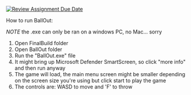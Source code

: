 [![Review Assignment Due Date](https://classroom.github.com/assets/deadline-readme-button-22041afd0340ce965d47ae6ef1cefeee28c7c493a6346c4f15d667ab976d596c.svg)](https://classroom.github.com/a/T35usLkj)

How to run BallOut:

*NOTE* the .exe can only be ran on a windows PC, no Mac... sorry

1. Open FinalBuild folder
2. Open BallOut folder
3. Run the "BallOut.exe" file
4. It might bring up Microsoft Defender SmartScreen, so click "more info" and then run anyway
5. The game will load, the main menu screen might be smaller depending on the screen size you're using but click start to play the game
6. The controls are: WASD to move and 'F' to throw
